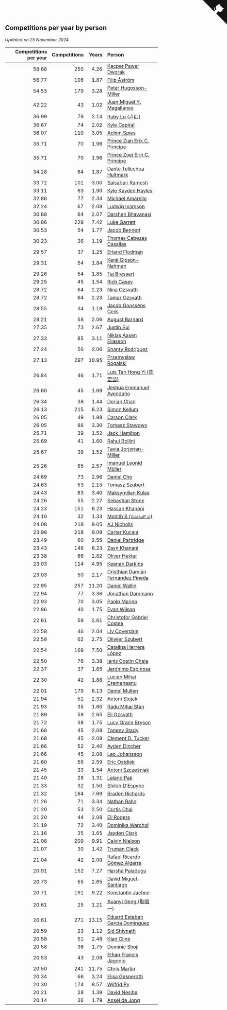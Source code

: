 ## Competitions per year by person

*Updated on 25 November 2024*

| Competitions per year | Competitions | Years | Person |
| ---: | ---: | ---: | :--- |
| 58.68 | 250 | 4.26 | [Kacper Paweł Dworak](https://www.worldcubeassociation.org/persons/2020DWOR01) |
| 56.77 | 106 | 1.87 | [Filip Åström](https://www.worldcubeassociation.org/persons/2023ASTR01) |
| 54.53 | 179 | 3.28 | [Peter Hugosson-Miller](https://www.worldcubeassociation.org/persons/2021HUGO01) |
| 42.22 | 43 | 1.02 | [Juan Miguel Y. Magallanes](https://www.worldcubeassociation.org/persons/2023MAGA09) |
| 36.99 | 79 | 2.14 | [Ruby Lu (卢红)](https://www.worldcubeassociation.org/persons/2022LURU01) |
| 36.67 | 74 | 2.02 | [Kyle Capiral](https://www.worldcubeassociation.org/persons/2022CAPI02) |
| 36.07 | 110 | 3.05 | [Achim Spies](https://www.worldcubeassociation.org/persons/2021SPIE01) |
| 35.71 | 70 | 1.96 | [Prince Zian Erik C. Principe](https://www.worldcubeassociation.org/persons/2022PRIN08) |
| 35.71 | 70 | 1.96 | [Prince Zoei Erin C. Principe](https://www.worldcubeassociation.org/persons/2022PRIN09) |
| 34.28 | 64 | 1.87 | [Dante Tellechea Hultmark](https://www.worldcubeassociation.org/persons/2023HULT01) |
| 33.72 | 101 | 3.00 | [Saisabari Ramesh](https://www.worldcubeassociation.org/persons/2021RAME01) |
| 33.11 | 63 | 1.90 | [Kyle Kayden Hayles](https://www.worldcubeassociation.org/persons/2022HAYL02) |
| 32.86 | 77 | 2.34 | [Michael Amarello](https://www.worldcubeassociation.org/persons/2022AMAR09) |
| 32.24 | 67 | 2.08 | [Ludwig Ivarsson](https://www.worldcubeassociation.org/persons/2022IVAR01) |
| 30.88 | 64 | 2.07 | [Darshan Bhavanasi](https://www.worldcubeassociation.org/persons/2022BHAV01) |
| 30.86 | 229 | 7.42 | [Luke Garrett](https://www.worldcubeassociation.org/persons/2017GARR05) |
| 30.53 | 54 | 1.77 | [Jacob Bennett](https://www.worldcubeassociation.org/persons/2023BENN04) |
| 30.23 | 36 | 1.19 | [Thomas Cabezas Casallas](https://www.worldcubeassociation.org/persons/2023CASA08) |
| 29.57 | 37 | 1.25 | [Erland Flodman](https://www.worldcubeassociation.org/persons/2023FLOD01) |
| 29.31 | 54 | 1.84 | [Kenji Gipson-Nahman](https://www.worldcubeassociation.org/persons/2023GIPS01) |
| 29.26 | 54 | 1.85 | [Taj Bressert](https://www.worldcubeassociation.org/persons/2023BRES01) |
| 29.25 | 45 | 1.54 | [Rich Casey](https://www.worldcubeassociation.org/persons/2023CASE06) |
| 28.72 | 64 | 2.23 | [Nina Ozsvath](https://www.worldcubeassociation.org/persons/2022OZSV03) |
| 28.72 | 64 | 2.23 | [Tamar Ozsvath](https://www.worldcubeassociation.org/persons/2022OZSV04) |
| 28.55 | 34 | 1.19 | [Jacob Goossens Celis](https://www.worldcubeassociation.org/persons/2023CELI06) |
| 28.21 | 58 | 2.06 | [August Barnard](https://www.worldcubeassociation.org/persons/2022BARN21) |
| 27.35 | 73 | 2.67 | [Justin Sui](https://www.worldcubeassociation.org/persons/2022SUIJ01) |
| 27.33 | 85 | 3.11 | [Niklas Aasen Eliasson](https://www.worldcubeassociation.org/persons/2021ELIA01) |
| 27.24 | 56 | 2.06 | [Shanty Rodríguez](https://www.worldcubeassociation.org/persons/2022CUBI01) |
| 27.13 | 297 | 10.95 | [Przemysław Rogalski](https://www.worldcubeassociation.org/persons/2013ROGA02) |
| 26.84 | 46 | 1.71 | [Luis Tan Hong Yi (陈宏溢)](https://www.worldcubeassociation.org/persons/2023YILU01) |
| 26.60 | 45 | 1.69 | [Jeshua Emmanuel Avendaño](https://www.worldcubeassociation.org/persons/2023AVEN01) |
| 26.34 | 38 | 1.44 | [Dorian Chan](https://www.worldcubeassociation.org/persons/2023DORI01) |
| 26.13 | 215 | 8.23 | [Simon Kellum](https://www.worldcubeassociation.org/persons/2016KELL12) |
| 26.05 | 49 | 1.88 | [Carson Clark](https://www.worldcubeassociation.org/persons/2023CLAR02) |
| 26.05 | 86 | 3.30 | [Tomasz Stawowy](https://www.worldcubeassociation.org/persons/2021STAW01) |
| 25.71 | 39 | 1.52 | [Jack Hamilton](https://www.worldcubeassociation.org/persons/2023HAMI08) |
| 25.69 | 41 | 1.60 | [Rahul Bollini](https://www.worldcubeassociation.org/persons/2023BOLL01) |
| 25.67 | 39 | 1.52 | [Tavia Jorjorian-Miller](https://www.worldcubeassociation.org/persons/2023JORJ01) |
| 25.26 | 65 | 2.57 | [Imanuel Leonid Müller](https://www.worldcubeassociation.org/persons/2022MULL02) |
| 24.69 | 73 | 2.96 | [Daniel Cho](https://www.worldcubeassociation.org/persons/2021CHOD01) |
| 24.63 | 53 | 2.15 | [Tomasz Szubert](https://www.worldcubeassociation.org/persons/2022SZUB02) |
| 24.43 | 83 | 3.40 | [Maksymilian Kulas](https://www.worldcubeassociation.org/persons/2021KULA02) |
| 24.26 | 55 | 2.27 | [Sebastian Stone](https://www.worldcubeassociation.org/persons/2022STON09) |
| 24.23 | 151 | 6.23 | [Hassan Khanani](https://www.worldcubeassociation.org/persons/2018KHAN26) |
| 24.10 | 32 | 1.33 | [Mohith B (ಮೋಹಿತ್ ಬಿ)](https://www.worldcubeassociation.org/persons/2023BMOH01) |
| 24.08 | 218 | 9.05 | [AJ Nicholls](https://www.worldcubeassociation.org/persons/2015NICH04) |
| 23.98 | 218 | 9.09 | [Carter Kucala](https://www.worldcubeassociation.org/persons/2015KUCA01) |
| 23.49 | 60 | 2.55 | [Daniel Partridge](https://www.worldcubeassociation.org/persons/2022PART02) |
| 23.43 | 146 | 6.23 | [Zayn Khanani](https://www.worldcubeassociation.org/persons/2018KHAN28) |
| 23.38 | 66 | 2.82 | [Oliver Hexter](https://www.worldcubeassociation.org/persons/2022HEXT01) |
| 23.03 | 114 | 4.95 | [Keenan Darkins](https://www.worldcubeassociation.org/persons/2019DARK02) |
| 23.03 | 50 | 2.17 | [Cristhian Damián Fernández Pineda](https://www.worldcubeassociation.org/persons/2022PINE05) |
| 22.95 | 257 | 11.20 | [Daniel Wallin](https://www.worldcubeassociation.org/persons/2013WALL03) |
| 22.94 | 77 | 3.36 | [Jonathan Dammann](https://www.worldcubeassociation.org/persons/2021DAMM01) |
| 22.93 | 70 | 3.05 | [Paolo Marino](https://www.worldcubeassociation.org/persons/2021MARI04) |
| 22.86 | 40 | 1.75 | [Evan Wilson](https://www.worldcubeassociation.org/persons/2023WILS11) |
| 22.61 | 59 | 2.61 | [Christofor Gabriel Costea](https://www.worldcubeassociation.org/persons/2022COST03) |
| 22.58 | 46 | 2.04 | [Liv Coverdale](https://www.worldcubeassociation.org/persons/2022COVE02) |
| 22.58 | 62 | 2.75 | [Oliwier Szubert](https://www.worldcubeassociation.org/persons/2022SZUB01) |
| 22.54 | 169 | 7.50 | [Catalina Herrera López](https://www.worldcubeassociation.org/persons/2017LOPE31) |
| 22.50 | 76 | 3.38 | [Ianis Costin Chele](https://www.worldcubeassociation.org/persons/2021CHEL01) |
| 22.37 | 37 | 1.65 | [Jerónimo Espinosa](https://www.worldcubeassociation.org/persons/2023ESPI07) |
| 22.30 | 42 | 1.88 | [Lucian Mihai Cremeneanu](https://www.worldcubeassociation.org/persons/2023CREM01) |
| 22.01 | 179 | 8.13 | [Daniel Mullen](https://www.worldcubeassociation.org/persons/2016MULL04) |
| 21.94 | 51 | 2.32 | [Antoni Stojek](https://www.worldcubeassociation.org/persons/2022STOJ03) |
| 21.93 | 35 | 1.60 | [Radu Mihai Stan](https://www.worldcubeassociation.org/persons/2023STAN09) |
| 21.89 | 58 | 2.65 | [Eli Ozsvath](https://www.worldcubeassociation.org/persons/2022OZSV01) |
| 21.72 | 38 | 1.75 | [Lucy Grace Bryson](https://www.worldcubeassociation.org/persons/2023BRYS01) |
| 21.68 | 45 | 2.08 | [Tommy Stady](https://www.worldcubeassociation.org/persons/2022STAD01) |
| 21.68 | 45 | 2.08 | [Clement D. Tucker](https://www.worldcubeassociation.org/persons/2022TUCK09) |
| 21.66 | 52 | 2.40 | [Ayden Dincher](https://www.worldcubeassociation.org/persons/2022DINC01) |
| 21.66 | 45 | 2.08 | [Leo Johansson](https://www.worldcubeassociation.org/persons/2022JOHA08) |
| 21.60 | 56 | 2.59 | [Eric Ostdiek](https://www.worldcubeassociation.org/persons/2022OSTD01) |
| 21.45 | 33 | 1.54 | [Antoni Szcześniak](https://www.worldcubeassociation.org/persons/2023SZCZ04) |
| 21.40 | 28 | 1.31 | [Leland Pak](https://www.worldcubeassociation.org/persons/2023PAKL02) |
| 21.33 | 32 | 1.50 | [Shiloh D’Espyne](https://www.worldcubeassociation.org/persons/2023DESP01) |
| 21.32 | 164 | 7.69 | [Braden Richards](https://www.worldcubeassociation.org/persons/2017RICH02) |
| 21.26 | 71 | 3.34 | [Nathan Rahn](https://www.worldcubeassociation.org/persons/2021RAHN01) |
| 21.20 | 53 | 2.50 | [Curtis Chai](https://www.worldcubeassociation.org/persons/2022CHAI02) |
| 21.20 | 44 | 2.08 | [Eli Rogers](https://www.worldcubeassociation.org/persons/2022ROGE05) |
| 21.19 | 72 | 3.40 | [Dominika Warchoł](https://www.worldcubeassociation.org/persons/2021WARC01) |
| 21.16 | 35 | 1.65 | [Jayden Clark](https://www.worldcubeassociation.org/persons/2023CLAR13) |
| 21.08 | 209 | 9.91 | [Calvin Nielson](https://www.worldcubeassociation.org/persons/2014NIEL03) |
| 21.07 | 30 | 1.42 | [Truman Clack](https://www.worldcubeassociation.org/persons/2023CLAC02) |
| 21.04 | 42 | 2.00 | [Rafael Ricardo Gómez Algarra](https://www.worldcubeassociation.org/persons/2022ALGA01) |
| 20.91 | 152 | 7.27 | [Harsha Paladugu](https://www.worldcubeassociation.org/persons/2017PALA08) |
| 20.73 | 55 | 2.65 | [David Miguel-Santiago](https://www.worldcubeassociation.org/persons/2022MIGU02) |
| 20.71 | 191 | 9.22 | [Konstantin Jaehne](https://www.worldcubeassociation.org/persons/2015JAEH01) |
| 20.61 | 25 | 1.21 | [Xuanyi Geng (耿暄一)](https://www.worldcubeassociation.org/persons/2023GENG02) |
| 20.61 | 271 | 13.15 | [Eduard Esteban García Domínguez](https://www.worldcubeassociation.org/persons/2011EDUA01) |
| 20.59 | 23 | 1.12 | [Sid Shivnath](https://www.worldcubeassociation.org/persons/2023SHIV05) |
| 20.58 | 51 | 2.48 | [Kian Cline](https://www.worldcubeassociation.org/persons/2022CLIN01) |
| 20.58 | 36 | 1.75 | [Dominic Shoji](https://www.worldcubeassociation.org/persons/2023SHOJ01) |
| 20.53 | 43 | 2.09 | [Ethan Francis Jagonio](https://www.worldcubeassociation.org/persons/2022JAGO03) |
| 20.50 | 241 | 11.75 | [Chris Martin](https://www.worldcubeassociation.org/persons/2013MART03) |
| 20.34 | 66 | 3.24 | [Elisa Gasperotti](https://www.worldcubeassociation.org/persons/2021GASP01) |
| 20.30 | 174 | 8.57 | [Wilfrid Py](https://www.worldcubeassociation.org/persons/2016PYWI01) |
| 20.21 | 28 | 1.39 | [David Nesiba](https://www.worldcubeassociation.org/persons/2023NESI01) |
| 20.14 | 36 | 1.79 | [Ansel de Jong](https://www.worldcubeassociation.org/persons/2023JONG01) |


<a href="https://github.com/jonatanklosko/wca_statistics" class="github-corner" aria-label="View source on Github"><svg width="80" height="80" viewBox="0 0 250 250" style="fill:#151513; color:#fff; position: absolute; top: 0; border: 0; right: 0;" aria-hidden="true"><path d="M0,0 L115,115 L130,115 L142,142 L250,250 L250,0 Z"></path><path d="M128.3,109.0 C113.8,99.7 119.0,89.6 119.0,89.6 C122.0,82.7 120.5,78.6 120.5,78.6 C119.2,72.0 123.4,76.3 123.4,76.3 C127.3,80.9 125.5,87.3 125.5,87.3 C122.9,97.6 130.6,101.9 134.4,103.2" fill="currentColor" style="transform-origin: 130px 106px;" class="octo-arm"></path><path d="M115.0,115.0 C114.9,115.1 118.7,116.5 119.8,115.4 L133.7,101.6 C136.9,99.2 139.9,98.4 142.2,98.6 C133.8,88.0 127.5,74.4 143.8,58.0 C148.5,53.4 154.0,51.2 159.7,51.0 C160.3,49.4 163.2,43.6 171.4,40.1 C171.4,40.1 176.1,42.5 178.8,56.2 C183.1,58.6 187.2,61.8 190.9,65.4 C194.5,69.0 197.7,73.2 200.1,77.6 C213.8,80.2 216.3,84.9 216.3,84.9 C212.7,93.1 206.9,96.0 205.4,96.6 C205.1,102.4 203.0,107.8 198.3,112.5 C181.9,128.9 168.3,122.5 157.7,114.1 C157.9,116.9 156.7,120.9 152.7,124.9 L141.0,136.5 C139.8,137.7 141.6,141.9 141.8,141.8 Z" fill="currentColor" class="octo-body"></path></svg></a><style>.github-corner:hover .octo-arm{animation:octocat-wave 560ms ease-in-out}@keyframes octocat-wave{0%,100%{transform:rotate(0)}20%,60%{transform:rotate(-25deg)}40%,80%{transform:rotate(10deg)}}@media (max-width:500px){.github-corner:hover .octo-arm{animation:none}.github-corner .octo-arm{animation:octocat-wave 560ms ease-in-out}}</style>
